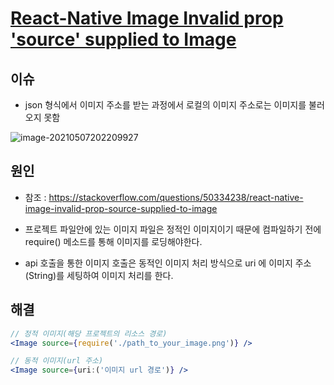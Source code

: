 # [React-Native Image Invalid prop 'source' supplied to Image](https://stackoverflow.com/questions/50334238/react-native-image-invalid-prop-source-supplied-to-image)

## 이슈

- json 형식에서 이미지 주소를 받는 과정에서 로컬의 이미지 주소로는 이미지를 불러오지 못함

![image-20210507202209927](C:\Users\user\AppData\Roaming\Typora\typora-user-images\image-20210507202209927.png)

## 원인

- 참조 : https://stackoverflow.com/questions/50334238/react-native-image-invalid-prop-source-supplied-to-image

- 프로젝트 파일안에 있는 이미지 파일은 정적인 이미지이기 때문에 컴파일하기 전에 require() 메소드를 통해 이미지를 로딩해야한다. 
- api 호출을 통한 이미지 호출은 동적인 이미지 처리 방식으로 uri 에 이미지 주소(String)를 세팅하여 이미지 처리를 한다.

## 해결

```jsx
// 정적 이미지(해당 프로젝트의 리소스 경로)
<Image source={require('./path_to_your_image.png')} />
```

```jsx
// 동적 이미지(url 주소)
<Image source={uri:('이미지 url 경로')} />
```

